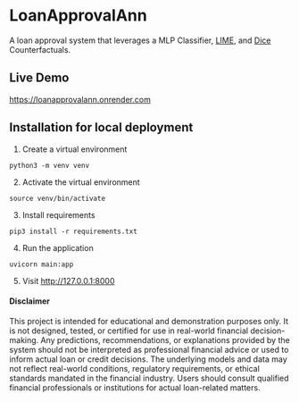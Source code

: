 # LoanApprovalAnn
A loan approval system that leverages a MLP Classifier, [LIME](https://github.com/marcotcr/lime), and [Dice](https://github.com/interpretml/DiCE/tree/main) Counterfactuals.

## Live Demo
https://loanapprovalann.onrender.com

## Installation for local deployment

1) Create a virtual environment 
```
python3 -m venv venv
```

2) Activate the virtual environment
```
source venv/bin/activate
```

3) Install requirements
```
pip3 install -r requirements.txt
```

4) Run the application
```
uvicorn main:app
```

5) Visit http://127.0.0.1:8000


#### Disclaimer 
This project is intended for educational and demonstration purposes only. It is not designed, tested, or certified for use in real-world financial decision-making. Any predictions, recommendations, or explanations provided by the system should not be interpreted as professional financial advice or used to inform actual loan or credit decisions. The underlying models and data may not reflect real-world conditions, regulatory requirements, or ethical standards mandated in the financial industry. Users should consult qualified financial professionals or institutions for actual loan-related matters.
